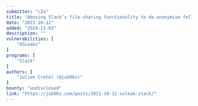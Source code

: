 ```yaml
---
submitter: "c2a"
title: "Abusing Slack’s file-sharing functionality to de-anonymise fellow workspace members"
date: "2021-10-12"
added: "2024-11-03"
description: ""
vulnerabilities: [
    "XSLeaks"
]
programs: [
    "Slack"
]
authors: [
    "Julien Cretel (@jub0bs)"
]
bounty: "undisclosed"
link: "https://jub0bs.com/posts/2021-10-12-xsleak-stack/"
---
```




